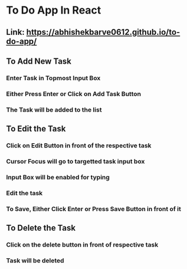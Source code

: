 # To Do App In React

## Link: https://abhishekbarve0612.github.io/to-do-app/

## To Add New Task

### Enter Task in Topmost Input Box

### Either Press Enter or Click on Add Task Button

### The Task will be added to the list

## To Edit the Task

### Click on Edit Button in front of the respective task

### Cursor Focus will go to targetted task input box

### Input Box will be enabled for typing

### Edit the task

### To Save, Either Click Enter or Press Save Button in front of it

## To Delete the Task

### Click on the delete button in front of respective task

### Task will be deleted
